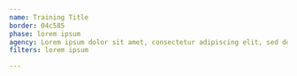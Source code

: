 ```yaml
---
name: Training Title
border: 04c585
phase: lorem ipsum
agency: Lorem ipsum dolor sit amet, consectetur adipiscing elit, sed do eiusmod tempor incididunt ut labore et dolore magna aliqua.
filters: lorem ipsum

---
```

